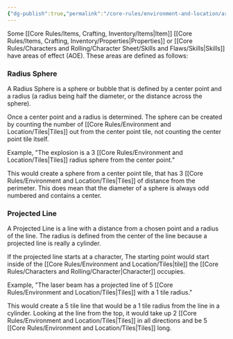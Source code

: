 ```yaml
---
{"dg-publish":true,"permalink":"/core-rules/environment-and-location/area-of-effect/"}
---
```


Some [[Core Rules/Items, Crafting, Inventory/Items\|Item]] [[Core Rules/Items, Crafting, Inventory/Properties\|Properties]] or [[Core Rules/Characters and Rolling/Character Sheet/Skills and Flaws/Skills\|Skills]] have areas of effect (AOE). These areas are defined as follows:
### Radius Sphere
A Radius Sphere is a sphere or bubble that is defined by a center point and a radius (a radius being half the diameter, or the distance across the sphere).

Once a center point and a radius is determined. The sphere can be created by counting the number of [[Core Rules/Environment and Location/Tiles\|Tiles]] out from the center point tile, not counting the center point tile itself.

Example, "The explosion is a 3 [[Core Rules/Environment and Location/Tiles\|Tiles]] radius sphere from the center point." 

This would create a sphere from a center point tile, that has 3 [[Core Rules/Environment and Location/Tiles\|Tiles]] of distance from the perimeter. This does mean that the diameter of a sphere is always odd numbered and contains a center.
### Projected Line
A Projected Line is a line with a distance from a chosen point and a radius of the line. The radius is defined from the center of the line because a projected line is really a cylinder.

If the projected line starts at a character, The starting point would start inside of the [[Core Rules/Environment and Location/Tiles\|tile]] the [[Core Rules/Characters and Rolling/Character\|Character]] occupies.

Example, "The laser beam has a projected line of 5 [[Core Rules/Environment and Location/Tiles\|Tiles]] with a 1 tile radius."

This would create a 5 tile line that would be a 1 tile radius from the line in a cylinder. Looking at the line from the top, it would take up 2 [[Core Rules/Environment and Location/Tiles\|Tiles]] in all directions and be 5 [[Core Rules/Environment and Location/Tiles\|Tiles]] long.